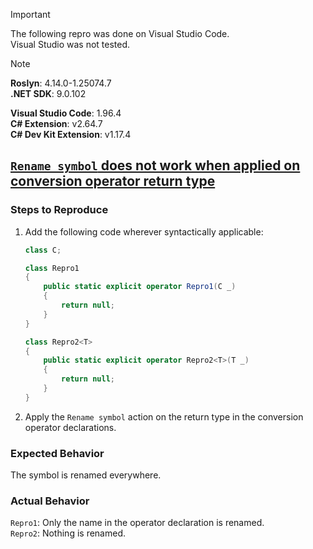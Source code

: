 > [!IMPORTANT]  
> The following repro was done on Visual Studio Code.  
> Visual Studio was not tested.  

> [!NOTE]  
> **Roslyn**: 4.14.0-1.25074.7  
> **.NET SDK**: 9.0.102  
>  
> **Visual Studio Code**: 1.96.4  
> **C# Extension**: v2.64.7  
> **C# Dev Kit Extension**: v1.17.4  

## [`Rename symbol` does not work when applied on conversion operator return type](https://github.com/dotnet/roslyn/issues/77082)

### Steps to Reproduce

1. Add the following code wherever syntactically applicable:
    ```cs
    class C;

    class Repro1
    {
        public static explicit operator Repro1(C _)
        {
            return null;
        }
    }

    class Repro2<T>
    {
        public static explicit operator Repro2<T>(T _)
        {
            return null;
        }
    }
    ```
2. Apply the `Rename symbol` action on the return type in the conversion operator declarations.

### Expected Behavior

The symbol is renamed everywhere.

### Actual Behavior

`Repro1`: Only the name in the operator declaration is renamed.  
`Repro2`: Nothing is renamed.
